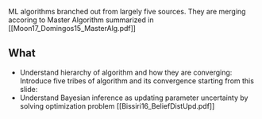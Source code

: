 ML algorithms branched out from largely five sources. They are merging accoring to Master Algorithm summarized in [[Moon17_Domingos15_MasterAlg.pdf]] 

## What
- Understand hierarchy of algorithm and how they are converging: Introduce five tribes of algorithm and its convergence starting from this slide: 
- Understand Bayesian inference as updating parameter uncertainty by solving optimization problem [[Bissiri16_BeliefDistUpd.pdf]]

